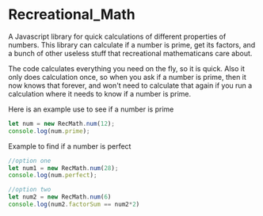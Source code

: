 # Recreational_Math
A Javascript library for quick calculations of different properties of numbers. 
This library can calculate if a number is prime, get its factors, and a bunch of other useless stuff that recreational mathematicans care about.

The code calculates everything you need on the fly, so it is quick. Also it only does calculation once, so when you ask if a number is prime, then it now knows that forever, and won't need to calculate that again if you run a calculation where it needs to know if a number is prime. 

Here is an example use to see if a number is prime
```javascript
let num = new RecMath.num(12);
console.log(num.prime);
```

Example to find if a number is perfect
```javascript
//option one
let num1 = new RecMath.num(28);
console.log(num.perfect);

//option two
let num2 = new RecMath.num(6)
console.log(num2.factorSum == num2*2)
```


